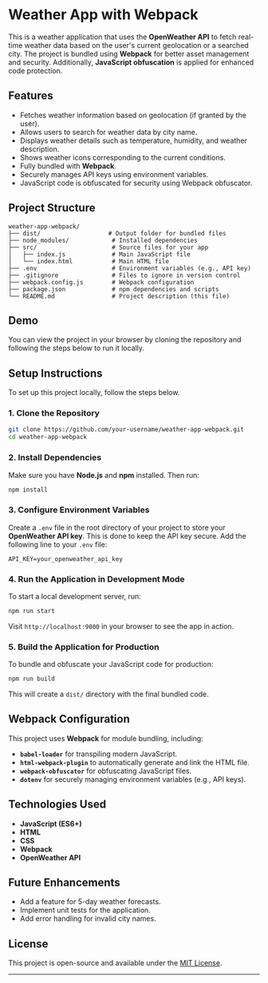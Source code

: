 # Weather App with Webpack

This is a weather application that uses the **OpenWeather API** to fetch real-time weather data based on the user's current geolocation or a searched city. The project is bundled using **Webpack** for better asset management and security. Additionally, **JavaScript obfuscation** is applied for enhanced code protection.

## Features

- Fetches weather information based on geolocation (if granted by the user).
- Allows users to search for weather data by city name.
- Displays weather details such as temperature, humidity, and weather description.
- Shows weather icons corresponding to the current conditions.
- Fully bundled with **Webpack**.
- Securely manages API keys using environment variables.
- JavaScript code is obfuscated for security using Webpack obfuscator.

## Project Structure

```
weather-app-webpack/
├── dist/                   # Output folder for bundled files
├── node_modules/            # Installed dependencies
├── src/                     # Source files for your app
│   ├── index.js             # Main JavaScript file
│   └── index.html           # Main HTML file
├── .env                     # Environment variables (e.g., API key)
├── .gitignore               # Files to ignore in version control
├── webpack.config.js        # Webpack configuration
├── package.json             # npm dependencies and scripts
└── README.md                # Project description (this file)
```

## Demo

You can view the project in your browser by cloning the repository and following the steps below to run it locally.

## Setup Instructions

To set up this project locally, follow the steps below.

### 1. Clone the Repository

```bash
git clone https://github.com/your-username/weather-app-webpack.git
cd weather-app-webpack
```

### 2. Install Dependencies

Make sure you have **Node.js** and **npm** installed. Then run:

```bash
npm install
```

### 3. Configure Environment Variables

Create a `.env` file in the root directory of your project to store your **OpenWeather API key**. This is done to keep the API key secure. Add the following line to your `.env` file:

```
API_KEY=your_openweather_api_key
```

### 4. Run the Application in Development Mode

To start a local development server, run:

```bash
npm run start
```

Visit `http://localhost:9000` in your browser to see the app in action.

### 5. Build the Application for Production

To bundle and obfuscate your JavaScript code for production:

```bash
npm run build
```

This will create a `dist/` directory with the final bundled code.

## Webpack Configuration

This project uses **Webpack** for module bundling, including:

- **`babel-loader`** for transpiling modern JavaScript.
- **`html-webpack-plugin`** to automatically generate and link the HTML file.
- **`webpack-obfuscator`** for obfuscating JavaScript files.
- **`dotenv`** for securely managing environment variables (e.g., API keys).

## Technologies Used

- **JavaScript (ES6+)**
- **HTML**
- **CSS**
- **Webpack**
- **OpenWeather API**

## Future Enhancements

- Add a feature for 5-day weather forecasts.
- Implement unit tests for the application.
- Add error handling for invalid city names.

## License

This project is open-source and available under the [MIT License](LICENSE).

---
